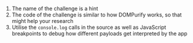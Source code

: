 1. The name of the challenge is a hint
2. The code of the challenge is similar to how DOMPurify works, so that might help your research
3. Utilise the `console.log` calls in the source as well as JavaScript breakpoints to debug how different payloads get interpreted by the app
